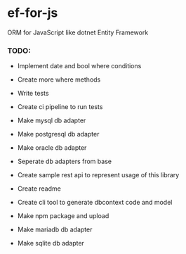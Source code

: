 # ef-for-js
ORM for JavaScript like dotnet Entity Framework 

### TODO:

- Implement date and bool where conditions
- Create more where methods

- Write tests
- Create ci pipeline to run tests

- Make mysql db adapter
- Make postgresql db adapter
- Make oracle db adapter

- Seperate db adapters from base 

- Create sample rest api to represent usage of this library 

- Create readme

- Create cli tool to generate dbcontext code and model

- Make npm package and upload 

- Make mariadb db adapter
- Make sqlite db adapter